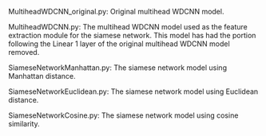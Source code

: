 MultiheadWDCNN_original.py:
Original multihead WDCNN model.

MultiheadWDCNN.py:
The multihead WDCNN model used as the feature extraction module for the siamese network.
This model has had the portion following the Linear 1 layer of the original multihead WDCNN model removed.

SiameseNetworkManhattan.py:
The siamese network model using Manhattan distance.

SiameseNetworkEuclidean.py:
The siamese network model using Euclidean distance.

SiameseNetworkCosine.py:
The siamese network model using cosine similarity.

